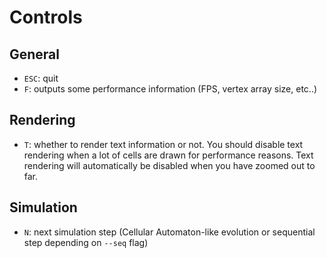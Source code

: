

# Controls
## General
- `ESC`: quit
- `F`: outputs some performance information (FPS, vertex array size, etc..)
## Rendering
- `T`: whether to render text information or not. You should disable text rendering when a lot of cells are drawn for performance reasons.
Text rendering will automatically be disabled when you have zoomed out to far.
## Simulation
- `N`: next simulation step (Cellular Automaton-like evolution or sequential step depending on `--seq` flag)